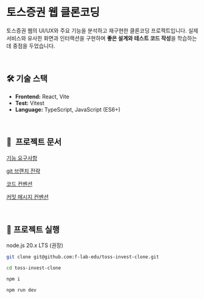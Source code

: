 # 토스증권 웹 클론코딩

토스증권 웹의 UI/UX와 주요 기능을 분석하고 재구현한 클론코딩 프로젝트입니다.
실제 서비스와 유사한 화면과 인터랙션을 구현하며 **좋은 설계와 테스트 코드 작성**을 학습하는 데 중점을 두었습니다.

<br>

## 🛠 기술 스택

- **Frontend:** React, Vite
- **Test:** Vitest
- **Language:** TypeScript, JavaScript (ES6+)

<br>

## 📑  프로젝트 문서
[기능 요구사항](https://github.com/f-lab-edu/toss-invest-clone/wiki/%EA%B8%B0%EB%8A%A5-%EC%9A%94%EA%B5%AC%EC%82%AC%ED%95%AD)

[git 브랜치 전략](https://github.com/f-lab-edu/toss-invest-clone/wiki/Git-%EB%B8%8C%EB%9E%9C%EC%B9%98-%EC%A0%84%EB%9E%B5)

[코드 컨벤션](https://github.com/f-lab-edu/toss-invest-clone/wiki/%EC%BD%94%EB%93%9C-%EC%BB%A8%EB%B2%A4%EC%85%98)

[커밋 메시지 컨벤션](https://github.com/f-lab-edu/toss-invest-clone/wiki/%EC%BB%A4%EB%B0%8B-%EB%A9%94%EC%8B%9C%EC%A7%80-%EC%BB%A8%EB%B2%A4%EC%85%98)

<br>

## 🚀 프로젝트 실행
node.js 20.x LTS (권장)
```bash
git clone git@github.com:f-lab-edu/toss-invest-clone.git

cd toss-invest-clone

npm i

npm run dev
```

<br>
